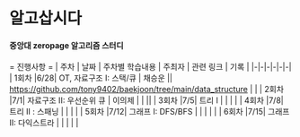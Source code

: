 # 알고삽시다

#### 중앙대 zeropage 알고리즘 스터디

= 진행사항 =
| 주차 | 날짜 | 주차별 학습내용 | 주최자 | 관련 링크 | 기록 |
|-|-|-|-|-|-|
| 1회차 |6/28| OT, 자료구조 I: 스택/큐 | 채승운 || https://github.com/tony9402/baekjoon/tree/main/data_structure | |
| 2회차 |7/1| 자료구조 II: 우선순위 큐 | 이의제 | | ||
| 3회차 |7/5| 트리 I | | | |
| 4회차 |7/8| 트리 II : 스패닝 | | | |
| 5회차 |7/12| 그래프 I: DFS/BFS | | | | |
| 6회차 |7/15| 그래프 II: 다익스트라 | | | | |


